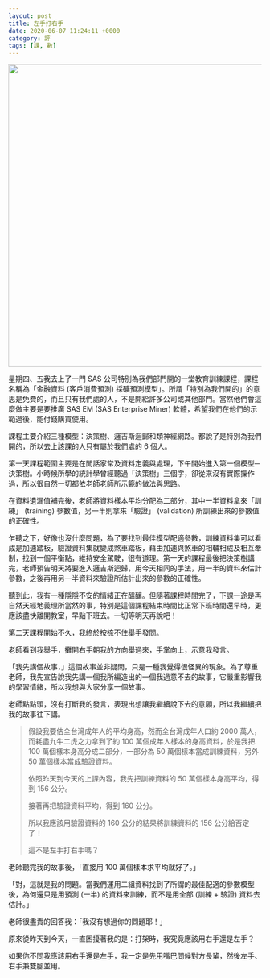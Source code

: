 ```yaml
---
layout: post
title: 左手打右手
date: 2020-06-07 11:24:11 +0000
category: 評
tags: [課, 數]
---
```


<img src="https://doltegg.github.io/blog/assets/images/2020/SASem.jpg" style="width:600px;"/>

星期四、五我去上了一門 SAS 公司特別為我們部門開的一堂教育訓練課程，課程名稱為「金融資料 (客戶消費預測) 採礦預測模型」。所謂「特別為我們開的」的意思是免費的，而且只有我們處的人，不是開給許多公司或其他部門。當然他們會這麼做主要是要推廣 SAS EM (SAS Enterprise Miner) 軟體，希望我們在他們的示範過後，能付錢購買使用。
 
課程主要介紹三種模型：決策樹、邏吉斯迴歸和類神經網路。都說了是特別為我們開的，所以去上該課的人只有屬於我們處的 6 個人。

<!--more-->


 
 
第一天課程範圍主要是在閒話家常及資料定義與處理，下午開始進入第一個模型─決策樹。小時候所學的統計學曾經聽過「決策樹」三個字，卻從來沒有實際操作過，所以很自然一切都依老師老師所示範的做法與思路。

在資料遺漏值補完後，老師將資料樣本平均分配為二部分，其中一半資料拿來「訓練」 (training) 參數值，另一半則拿來「驗證」 (validation) 所訓練出來的參數值的正確性。

乍聽之下，好像也沒什麼問題，為了要找到最佳模型配適參數，訓練資料集可以看成是加速踏板，驗證資料集就變成煞車踏板，藉由加速與煞車的相輔相成及相互牽制，找到一個平衡點，維持安全駕駛，很有道理。第一天的課程最後把決策樹講完，老師預告明天將要進入邏吉斯迴歸，用今天相同的手法，用一半的資料來估計參數，之後再用另一半資料來驗證所估計出來的參數的正確性。

聽到此，我有一種隱隱不安的情緒正在醞釀。但隨著課程時間完了，下課一途是再自然天經地義理所當然的事，特別是這個課程結束時間比正常下班時間還早時，更應該盡快離開教室，早點下班去。一切等明天再說吧！

第二天課程開始不久，我終於按捺不住舉手發問。

老師看到我舉手，攤開右手朝我的方向舉過來，手掌向上，示意我發言。

「我先講個故事，」這個故事並非疑問，只是一種我覺得很怪異的現象。為了尊重老師，我先宣告說我先講一個我所編造出的一個我過意不去的故事，它嚴重影響我的學習情緒，所以我想與大家分享一個故事。

老師點點頭，沒有打斷我的發言，表現出想讓我繼續說下去的意願，所以我繼續把我的故事往下講。


> 假設我要估全台灣成年人的平均身高，然而全台灣成年人口約 2000 萬人，而耗盡九牛二虎之力拿到了約 100 萬個成年人樣本的身高資料，於是我把 100 萬個樣本身高分成二部分，一部分為 50 萬個樣本當成訓練資料，另外 50 萬個樣本當成驗證資料。
> 
> 依照昨天到今天的上課內容，我先把訓練資料的 50 萬個樣本身高平均，得到 156 公分。
> 
> 接著再把驗證資料平均，得到 160 公分。
> 
> 所以我應該用驗證資料的 160 公分的結果將訓練資料的 156 公分給否定了！
> 
> 這不是左手打右手嗎？


老師聽完我的故事後，「直接用 100 萬個樣本求平均就好了。」

「對，這就是我的問題。當我們運用二組資料找到了所謂的最佳配適的參數模型後，為何還只是用預測 (一半) 的資料來訓練，而不是用全部 (訓練 + 驗證) 資料去估計。」

老師很盡責的回答我：「我沒有想過你的問題耶！」

原來從昨天到今天，一直困擾著我的是：打架時，我究竟應該用右手還是左手？

如果你不問我應該用右手還是左手，我一定是先用嘴巴問候對方長輩，然後左手、右手兼雙腳並用。
